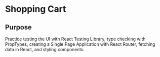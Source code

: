 # Shopping Cart

<!-- [Live Demo]() -->

## Purpose

Practice testing the UI with React Testing Library, type checking with PropTypes, creating a Single Page Application with React Router, fetching data in React, and styling components.

<!--
Packages Included in This Template:
- ESLint configured with Prettier
- Vitest with React Testing Library
- React Router
-->
